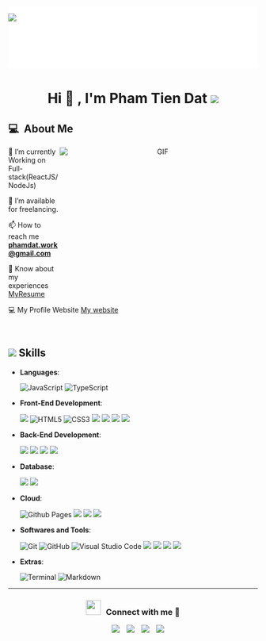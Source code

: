 <a href="#" target="_blank">
  <img src="gudev.svg" width="1200" alt="a" />
</a>
<h1 align="center"><b>Hi 👋 , I'm Pham Tien Dat </b><img src="https://media.giphy.com/media/hvRJCLFzcasrR4ia7z/giphy.gif" width="35"></h1>
<!--  -->
<p align="center" style="position: absolute; top: 50px">
  <img src="https://readme-typing-svg.herokuapp.com?font=Time+New+Roman&color=blue&size=20&center=true&vCenter=true&width=600&height=100&lines=Pham+Tien+Dat..&hearts;++;Front-End+Developer,;Infomation+Technology+Student,;Active+Learner/Researcher,;Love+to+learn+new+stuffs..<3">
</p>

## 💻 &nbsp;About Me

<a target="_blank" align="center">
  <img align="right" top="500" height="300" width="400" alt="GIF" src="https://media.giphy.com/media/SWoSkN6DxTszqIKEqv/giphy.gif">
</a>

🌱 I’m currently Working on Full-stack(ReactJS/NodeJs)

🤝 I’m available for freelancing.

📫 How to reach me **phamdat.work@gmail.com**

📄 Know about my experiences <a href="#" target="blank">MyResume</a>

💻 My Profile Website <a href="#" target="blank">My website</a>

<br/>

## <img src="https://media2.giphy.com/media/QssGEmpkyEOhBCb7e1/giphy.gif?cid=ecf05e47a0n3gi1bfqntqmob8g9aid1oyj2wr3ds3mg700bl&rid=giphy.gif" width ="25"><b> Skills</b>

<p align="center">

-   **Languages**:

    ![JavaScript](https://img.shields.io/badge/JavaScript%20-%23F7DF1E.svg?style=for-the-badge&logo=javascript&logoColor=black)
    ![TypeScript](https://img.shields.io/badge/TypeScript-007ACC?style=for-the-badge&logo=typescript&logoColor=white)

-   **Front-End Development**:

    ![](https://img.shields.io/badge/React-20232A?style=for-the-badge&logo=react&logoColor=61DAFB)
    ![HTML5](https://img.shields.io/badge/HTML5%20-%23E34F26.svg?style=for-the-badge&logo=html5&logoColor=white)
    ![CSS3](https://img.shields.io/badge/CSS%20-%231572B6.svg?style=for-the-badge&logo=css3&logoColor=white)
    ![](https://img.shields.io/badge/Sass-CC6699?style=for-the-badge&logo=sass&logoColor=white)
    ![](https://img.shields.io/badge/Tailwind_CSS-38B2AC?style=for-the-badge&logo=tailwind-css&logoColor=white)
    ![](https://img.shields.io/badge/Bootstrap-563D7C?style=for-the-badge&logo=bootstrap&logoColor=white)
    ![](https://img.shields.io/badge/Redux-593D88?style=for-the-badge&logo=redux&logoColor=white)
    ![]()
    ![]()

-   **Back-End Development**:

    ![](https://img.shields.io/badge/Node.js-43853D?style=for-the-badge&logo=node.js&logoColor=white)
    ![](https://img.shields.io/badge/Express.js-404D59?style=for-the-badge)
    ![](https://img.shields.io/badge/sequelize-323330?style=for-the-badge&logo=sequelize&logoColor=blue)
    ![](https://img.shields.io/badge/json%20web%20tokens-323330?style=for-the-badge&logo=json-web-tokens&logoColor=pink)
    ![]()

-   **Database**:

    ![](https://img.shields.io/badge/MySQL-00000F?style=for-the-badge&logo=mysql&logoColor=white)
    ![](https://img.shields.io/badge/MongoDB-4EA94B?style=for-the-badge&logo=mongodb&logoColor=white)
    ![]()

-   **Cloud**:

    ![Github Pages](https://img.shields.io/badge/GitHub%20Pages-%23327FC7.svg?style=for-the-badge&logo=github&logoColor=white)
    ![](https://img.shields.io/badge/Amazon_AWS-232F3E?style=for-the-badge&logo=amazon-aws&logoColor=white)
    ![](https://img.shields.io/badge/Google_Cloud-4285F4?style=for-the-badge&logo=google-cloud&logoColor=white)
    ![](https://img.shields.io/badge/Heroku-430098?style=for-the-badge&logo=heroku&logoColor=white)
    ![]()
    ![]()
    ![]()
    ![]()

-   **Softwares and Tools**:

    ![Git](https://img.shields.io/badge/git-%23F05033.svg?style=for-the-badge&logo=git&logoColor=white)
    ![GitHub](https://img.shields.io/badge/github-%23121011.svg?style=for-the-badge&logo=github&logoColor=white)
    ![Visual Studio Code](https://img.shields.io/badge/Visual%20Studio%20Code-0078d7.svg?style=for-the-badge&logo=visual-studio-code&logoColor=white)
    ![](https://img.shields.io/badge/Jira-0052CC?style=for-the-badge&logo=Jira&logoColor=white)
    ![](https://img.shields.io/badge/Figma-F24E1E?style=for-the-badge&logo=figma&logoColor=white)
    ![](https://img.shields.io/badge/eslint-3A33D1?style=for-the-badge&logo=eslint&logoColor=white)
    ![](https://img.shields.io/badge/prettier-1A2C34?style=for-the-badge&logo=prettier&logoColor=F7BA3E)

-   **Extras**:

    ![Terminal](https://img.shields.io/badge/Terminal-%23054020?style=for-the-badge&logo=gnu-bash&logoColor=white)
    ![Markdown](https://img.shields.io/badge/markdown-%23000000.svg?style=for-the-badge&logo=markdown&logoColor=white)
    ![]()

</p>

---

<h3 align="center" > <img src="https://media.giphy.com/media/iY8CRBdQXODJSCERIr/giphy.gif" width="30" height="30" style="margin-right: 10px;">Connect with me 🤝 </h3>

<p align="center">

 <div align="center"  class="icons-social" style="margin-left: 10px;">
        <a style="margin-left: 10px;"  target="_blank" href="#">
			<img src="https://img.icons8.com/doodle/40/000000/linkedin--v2.png"></a>
        <a style="margin-left: 10px;" target="_blank" href="#">
		<img src="https://img.icons8.com/doodle/40/000000/github--v1.png"></a>
    <a style="margin-left: 10px;" target="_blank" href="#">
		<img style="width: 48px;" src="https://img.icons8.com/?size=100&id=6QtoKjRma1Cq&format=png&color=000000"></a>
    <a style="margin-left: 10px;" target="_blank" href="#">
		<img style="width: 48px;" src="https://img.icons8.com/?size=100&id=108643&format=png&color=000000"></a>
		
  </div>

</p>
